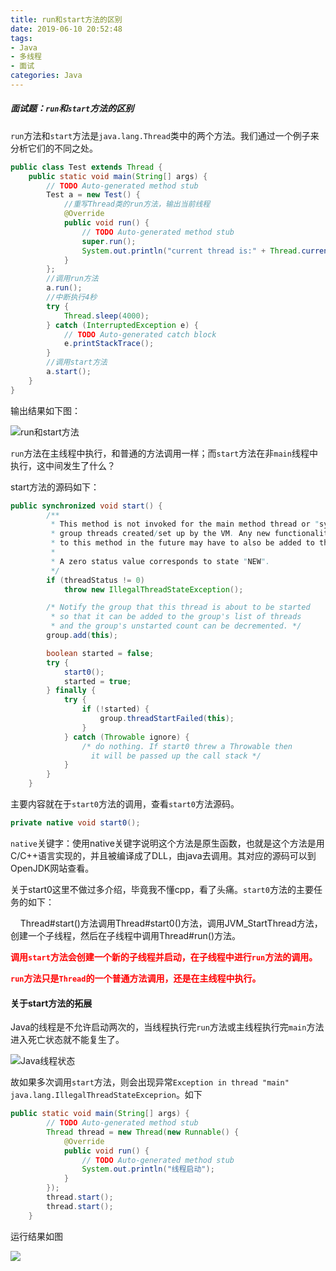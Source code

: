 ```yaml
---
title: run和start方法的区别
date: 2019-06-10 20:52:48
tags:
- Java
- 多线程
- 面试
categories: Java
---
```


##### 面试题：`run`和`start`方法的区别

`run`方法和`start`方法是`java.lang.Thread`类中的两个方法。我们通过一个例子来分析它们的不同之处。

```java
public class Test extends Thread {
	public static void main(String[] args) {
		// TODO Auto-generated method stub
		Test a = new Test() {
			//重写Thread类的run方法，输出当前线程
			@Override
			public void run() {
				// TODO Auto-generated method stub
				super.run();
				System.out.println("current thread is:" + Thread.currentThread().getName());
			}
		};
		//调用run方法
		a.run();
		//中断执行4秒
		try {
			Thread.sleep(4000);
		} catch (InterruptedException e) {
			// TODO Auto-generated catch block
			e.printStackTrace();
		}
		//调用start方法
		a.start();
	}
}
```

输出结果如下图：

![run和start方法](http://cdn1.hikariblog.cn/run%E5%92%8Cstart%E6%96%B9%E6%B3%95.png)

`run`方法在主线程中执行，和普通的方法调用一样；而`start`方法在非`main`线程中执行，这中间发生了什么？

start方法的源码如下：

```java
public synchronized void start() {
        /**
         * This method is not invoked for the main method thread or "system"
         * group threads created/set up by the VM. Any new functionality added
         * to this method in the future may have to also be added to the VM.
         *
         * A zero status value corresponds to state "NEW".
         */
        if (threadStatus != 0)
            throw new IllegalThreadStateException();

        /* Notify the group that this thread is about to be started
         * so that it can be added to the group's list of threads
         * and the group's unstarted count can be decremented. */
        group.add(this);

        boolean started = false;
        try {
            start0();
            started = true;
        } finally {
            try {
                if (!started) {
                    group.threadStartFailed(this);
                }
            } catch (Throwable ignore) {
                /* do nothing. If start0 threw a Throwable then
                  it will be passed up the call stack */
            }
        }
    }
```

主要内容就在于`start0`方法的调用，查看`start0`方法源码。

```java
private native void start0();
```

`native`关键字：使用native关键字说明这个方法是原生函数，也就是这个方法是用C/C++语言实现的，并且被编译成了DLL，由java去调用。其对应的源码可以到OpenJDK网站查看。

关于start0这里不做过多介绍，毕竟我不懂cpp，看了头痛。`start0`方法的主要任务的如下：

&nbsp;&nbsp;&nbsp;&nbsp;Thread#start()方法调用Thread#start0()方法，调用JVM_StartThread方法，创建一个子线程，然后在子线程中调用Thread#run()方法。

__<span style="color:red">调用`start`方法会创建一个新的子线程并启动，在子线程中进行`run`方法的调用。</span>__

__<span style="color:red">`run`方法只是`Thread`的一个普通方法调用，还是在主线程中执行。</span>__





#### 关于start方法的拓展

Java的线程是不允许启动两次的，当线程执行完`run`方法或主线程执行完`main`方法进入死亡状态就不能复生了。

![Java线程状态](http://cdn1.hikariblog.cn/Java%E4%B8%AD%E7%BA%BF%E7%A8%8B%E7%8A%B6%E6%80%81.jpg)

故如果多次调用`start`方法，则会出现异常`Exception in thread "main" java.lang.IllegalThreadStateExceprion`。如下

```java
public static void main(String[] args) {
		// TODO Auto-generated method stub
		Thread thread = new Thread(new Runnable() {
			@Override
			public void run() {
				// TODO Auto-generated method stub
				System.out.println("线程启动");
			}
		});
		thread.start();
		thread.start();
	}
```

运行结果如图

![](http://cdn1.hikariblog.cn/%E8%BF%90%E8%A1%8C%E7%BB%93%E6%9E%9C.png)